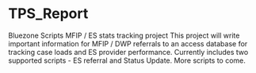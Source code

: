 # TPS_Report
Bluezone Scripts MFIP / ES stats tracking project
This project will write important information for MFIP / DWP referrals to an access database for tracking case loads and 
ES provider performance.  Currently includes two supported scripts - ES referral and Status Update.  More scripts to come.
